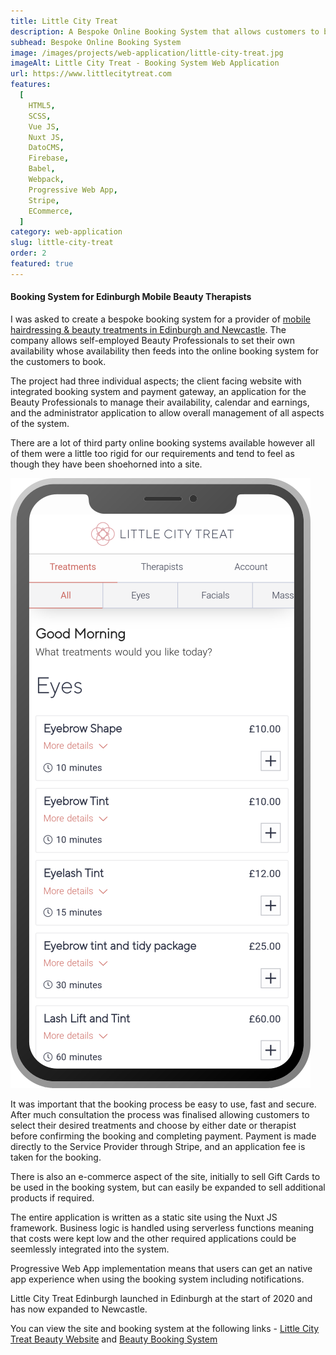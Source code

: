 ```yaml
---
title: Little City Treat
description: A Bespoke Online Booking System that allows customers to book last minute spa and salon treatments to be delivered to their home, office or hotel.
subhead: Bespoke Online Booking System
image: /images/projects/web-application/little-city-treat.jpg
imageAlt: Little City Treat - Booking System Web Application
url: https://www.littlecitytreat.com
features:
  [
    HTML5,
    SCSS,
    Vue JS,
    Nuxt JS,
    DatoCMS,
    Firebase,
    Babel,
    Webpack,
    Progressive Web App,
    Stripe,
    ECommerce,
  ]
category: web-application
slug: little-city-treat
order: 2
featured: true
---
```


#### Booking System for Edinburgh Mobile Beauty Therapists

I was asked to create a bespoke booking system for a provider of [mobile hairdressing & beauty
treatments in Edinburgh and Newcastle](https://www.littlecitytreat.com). The company
allows self-employed Beauty Professionals to set their own availability whose
availability then feeds into the online booking system for the customers to book.

The project had three individual aspects; the client facing website with integrated
booking system and payment gateway, an application for the Beauty Professionals to
manage their availability, calendar and earnings, and the administrator
application to allow overall management of all aspects of the system.

There are a lot of third party online booking systems available however all of them were a
little too rigid for our requirements and tend to feel as though they have been
shoehorned into a site.

![Mobile Booking Application](/images/projects/web-application/booking-mobile.png)

It was important that the booking process be easy to use, fast and secure. After
much consultation the process was finalised allowing customers to select their desired
treatments and choose by either date or therapist before confirming the booking and
completing payment. Payment is made directly to the Service Provider through Stripe,
and an application fee is taken for the booking.

There is also an e-commerce aspect of the site, initially to sell Gift Cards to be used in the
booking system, but can easily be expanded to sell additional products if required.

The entire application is written as a static site using the Nuxt JS framework. Business
logic is handled using serverless functions meaning that costs were kept low and
the other required applications could be seemlessly integrated into the system.

Progressive Web App implementation means that users can get an native app experience
when using the booking system including notifications.

Little City Treat Edinburgh launched in Edinburgh at the start of 2020 and has
now expanded to Newcastle.

You can view the site and booking system at the following links - [Little City Treat Beauty Website](https://www.littlecitytreat.com) and [Beauty Booking System](https://book.littlecitytreat.com)
